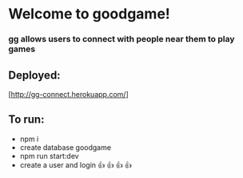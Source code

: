 # Welcome to goodgame!

### gg allows users to connect with people near them to play games

## Deployed:

[http://gg-connect.herokuapp.com/]

## To run:

- npm i
- create database goodgame
- npm run start:dev
- create a user and login
  :+1: :+1: :+1: :+1:
